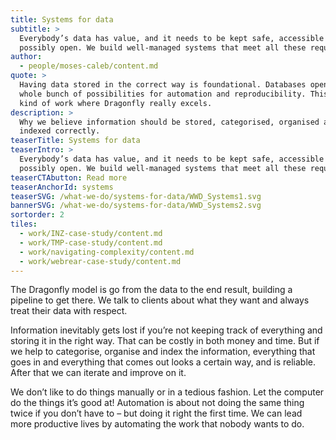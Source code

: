 ```yaml
---
title: Systems for data
subtitle: >
  Everybody’s data has value, and it needs to be kept safe, accessible and
  possibly open. We build well-managed systems that meet all these requirements.
author:
  - people/moses-caleb/content.md
quote: >
  Having data stored in the correct way is foundational. Databases open up a
  whole bunch of possibilities for automation and reproducibility. This is the
  kind of work where Dragonfly really excels.
description: >
  Why we believe information should be stored, categorised, organised and
  indexed correctly.  
teaserTitle: Systems for data
teaserIntro: >
  Everybody’s data has value, and it needs to be kept safe, accessible and
  possibly open. We build well-managed systems that meet all these requirements.
teaserCTAbutton: Read more
teaserAnchorId: systems
teaserSVG: /what-we-do/systems-for-data/WWD_Systems1.svg
bannerSVG: /what-we-do/systems-for-data/WWD_Systems2.svg
sortorder: 2
tiles:
  - work/INZ-case-study/content.md
  - work/TMP-case-study/content.md
  - work/navigating-complexity/content.md
  - work/webrear-case-study/content.md
---
```


The Dragonfly model is go from the data to the end result, building a pipeline
to get there. We talk to clients about what they want and always treat their
data with respect.

Information inevitably gets lost if you’re not keeping track of everything and
storing it in the right way. That can be costly in both money and time. But if
we help to categorise, organise and index the information, everything that goes
in and everything that comes out looks a certain way, and is reliable. After
that we can iterate and improve on it.

We don’t like to do things manually or in a tedious fashion. Let the computer
do the things it’s good at! Automation is about not doing the same thing twice
if you don’t have to – but doing it right the first time. We can lead more
productive lives by automating the work that nobody wants to do.
